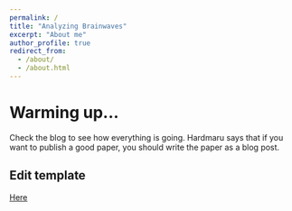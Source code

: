 ```yaml
---
permalink: /
title: "Analyzing Brainwaves"
excerpt: "About me"
author_profile: true
redirect_from: 
  - /about/
  - /about.html
---
```




Warming up...
======
Check the blog to see how everything is going.
Hardmaru says that if you want to publish a good paper, you should write the paper as a blog post.


Edit template
------
[Here](https://academicpages.github.io/)
